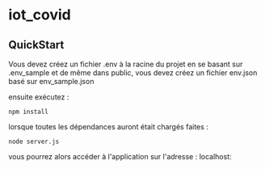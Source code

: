 # iot_covid

## QuickStart

Vous devez créez un fichier .env à la racine du projet en se basant sur .env_sample et de même dans public, vous devez créez un fichier env.json basé sur env_sample.json

ensuite exécutez :
```
npm install
```

lorsque toutes les dépendances auront était chargés faites :
```
node server.js
```

vous pourrez alors accéder à l'application sur l'adresse : localhost:<port>